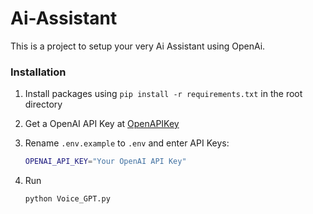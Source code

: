 # Ai-Assistant

This is a project to setup your very Ai Assistant using OpenAi.

### Installation

1. Install packages using `pip install -r requirements.txt` in the root directory
2. Get a OpenAI API Key at [OpenAPIKey](https://openai.com/api/)
3. Rename `.env.example` to `.env` and enter API Keys:

    ```sh
    OPENAI_API_KEY="Your OpenAI API Key"
    ```

4. Run

    ```sh
    python Voice_GPT.py
    ```
